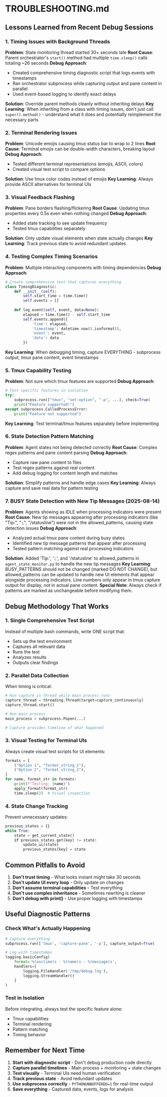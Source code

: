 # TROUBLESHOOTING.md

## Lessons Learned from Recent Debug Sessions

### 1. Timing Issues with Background Threads

**Problem**: State monitoring thread started 30+ seconds late
**Root Cause**: Parent orchestrator's `start()` method had multiple `time.sleep()` calls totaling ~26 seconds
**Debug Approach**:
- Created comprehensive timing diagnostic script that logs events with timestamps
- Ran orchestrator subprocess while capturing output and pane content in parallel
- Used event-based logging to identify exact delays

**Solution**: Override parent methods cleanly without inheriting delays
**Key Learning**: When inheriting from a class with timing issues, don't just call `super().method()` - understand what it does and potentially reimplement the necessary parts

### 2. Terminal Rendering Issues

**Problem**: Unicode emojis causing tmux status bar to wrap to 2 lines
**Root Cause**: Terminal emojis can be double-width characters, breaking layout
**Debug Approach**:
- Tested different terminal representations (emojis, ASCII, colors)
- Created visual test script to compare options

**Solution**: Use tmux color codes instead of emojis
**Key Learning**: Always provide ASCII alternatives for terminal UIs

### 3. Visual Feedback Flashing

**Problem**: Pane borders flashing/flickering
**Root Cause**: Updating tmux properties every 0.5s even when nothing changed
**Debug Approach**:
- Added state tracking to see update frequency
- Tested tmux capabilities separately

**Solution**: Only update visual elements when state actually changes
**Key Learning**: Track previous state to avoid redundant updates

### 4. Testing Complex Timing Scenarios

**Problem**: Multiple interacting components with timing dependencies
**Debug Approach**:
```python
# Create comprehensive test that captures everything
class TimingDiagnostic:
    def __init__(self):
        self.start_time = time.time()
        self.events = []
        
    def log_event(self, event, data=None):
        elapsed = time.time() - self.start_time
        self.events.append({
            'time': elapsed,
            'timestamp': datetime.now().isoformat(),
            'event': event,
            'data': data
        })
```

**Key Learning**: When debugging timing, capture EVERYTHING - subprocess output, tmux pane content, event timestamps

### 5. Tmux Capability Testing

**Problem**: Not sure which tmux features are supported
**Debug Approach**:
```python
# Test specific features in isolation
try:
    subprocess.run(["tmux", "set-option", "-p", ...], check=True)
    print("Feature supported!")
except subprocess.CalledProcessError:
    print("Feature not supported")
```

**Key Learning**: Test terminal/tmux features separately before implementing

### 6. State Detection Pattern Matching

**Problem**: Agent states not being detected correctly
**Root Cause**: Complex regex patterns and pane content parsing
**Debug Approach**:
- Capture raw pane content to files
- Test regex patterns against real content
- Add debug logging for content length and matches

**Solution**: Simplify patterns and handle edge cases
**Key Learning**: Always capture and save real data for pattern testing

### 7. BUSY State Detection with New Tip Messages (2025-08-14)

**Problem**: Agents showing as IDLE when processing indicators were present
**Root Cause**: New tip messages appearing after processing indicators (like "Tip:", "⎿", "/statusline") were not in the allowed_patterns, causing state detection issues
**Debug Approach**:
- Analyzed actual tmux pane content during busy states
- Identified new tip message patterns that appear after processing
- Tested pattern matching against real processing indicators

**Solution**: Added 'Tip:', '⎿', and '/statusline' to allowed_patterns in `agent_state_monitor.py` to handle the new tip messages
**Key Learning**: BUSY_PATTERNS should not be changed (marked DO NOT CHANGE), but allowed_patterns can be updated to handle new UI elements that appear alongside processing indicators. Line numbers only appear in tmux capture output for display, not in actual pane content.
**Special Note**: Always check if patterns are marked as unchangeable before modifying them.

## Debug Methodology That Works

### 1. Single Comprehensive Test Script
Instead of multiple bash commands, write ONE script that:
- Sets up the test environment
- Captures all relevant data
- Runs the test
- Analyzes results
- Outputs clear findings

### 2. Parallel Data Collection
When timing is critical:
```python
# Run capture in thread while main process runs
capture_thread = threading.Thread(target=capture_continuously)
capture_thread.start()

# Run main process
main_process = subprocess.Popen(...)

# Capture provides timeline of what happened
```

### 3. Visual Testing for Terminal UIs
Always create visual test scripts for UI elements:
```python
formats = [
    ("Option 1", "format_string_1"),
    ("Option 2", "format_string_2"),
]
for name, format_str in formats:
    print(f"Testing: {name}")
    apply_format(format_str)
    time.sleep(2)  # Visual inspection
```

### 4. State Change Tracking
Prevent unnecessary updates:
```python
previous_states = {}
while True:
    state = get_current_state()
    if previous_states.get(key) != state:
        update_ui(state)
        previous_states[key] = state
```

## Common Pitfalls to Avoid

1. **Don't trust timing** - What looks instant might take 30 seconds
2. **Don't update UI every loop** - Only update on changes
3. **Don't assume terminal capabilities** - Test everything
4. **Don't use complex inheritance** - Sometimes rewriting is cleaner
5. **Don't debug with print()** - Use proper logging with timestamps

## Useful Diagnostic Patterns

### Check What's Actually Happening
```python
# Capture everything
subprocess.run(['tmux', 'capture-pane', '-p'], capture_output=True)

# Log with timestamps
logging.basicConfig(
    format='%(asctime)s - %(name)s - %(message)s',
    handlers=[
        logging.FileHandler('/tmp/debug.log'),
        logging.StreamHandler()
    ]
)
```

### Test in Isolation
Before integrating, always test the specific feature alone:
- Tmux capabilities
- Terminal rendering  
- Pattern matching
- Timing behavior

## Remember for Next Time

1. **Start with diagnostic script** - Don't debug production code directly
2. **Capture parallel timelines** - Main process + monitoring + state changes
3. **Test visually** - Terminal UIs need human verification
4. **Track previous state** - Avoid redundant updates
5. **Use subprocess correctly** - `PYTHONUNBUFFERED=1` for real-time output
6. **Save everything** - Captured data, events, logs for analysis